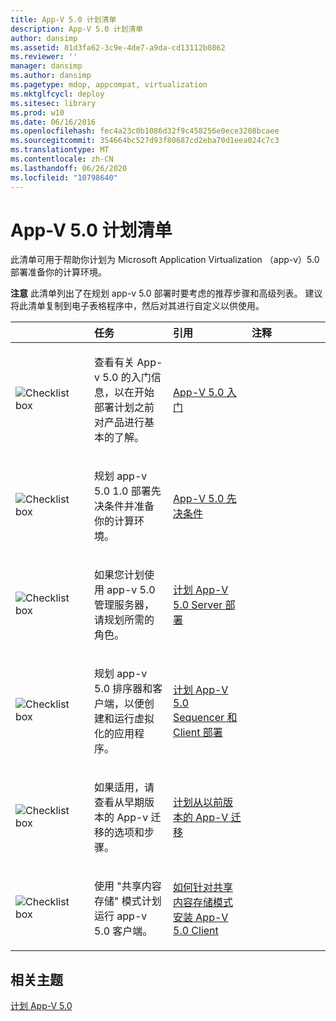 ```yaml
---
title: App-V 5.0 计划清单
description: App-V 5.0 计划清单
author: dansimp
ms.assetid: 81d3fa62-3c9e-4de7-a9da-cd13112b0862
ms.reviewer: ''
manager: dansimp
ms.author: dansimp
ms.pagetype: mdop, appcompat, virtualization
ms.mktglfcycl: deploy
ms.sitesec: library
ms.prod: w10
ms.date: 06/16/2016
ms.openlocfilehash: fec4a23c0b1086d32f9c458256e0ece3208bcaee
ms.sourcegitcommit: 354664bc527d93f80687cd2eba70d1eea024c7c3
ms.translationtype: MT
ms.contentlocale: zh-CN
ms.lasthandoff: 06/26/2020
ms.locfileid: "10798640"
---
```

# App-V 5.0 计划清单


此清单可用于帮助你计划为 Microsoft Application Virtualization （app-v）5.0 部署准备你的计算环境。

**注意** 此清单列出了在规划 app-v 5.0 部署时要考虑的推荐步骤和高级列表。 建议将此清单复制到电子表格程序中，然后对其进行自定义以供使用。

 

<table>
<colgroup>
<col width="25%" />
<col width="25%" />
<col width="25%" />
<col width="25%" />
</colgroup>
<thead>
<tr class="header">
<th align="left"></th>
<th align="left">任务</th>
<th align="left">引用</th>
<th align="left">注释</th>
</tr>
</thead>
<tbody>
<tr class="odd">
<td align="left"><img src="images/checklistbox.gif" alt="Checklist box" /></td>
<td align="left"><p>查看有关 App-v 5.0 的入门信息，以在开始部署计划之前对产品进行基本的了解。</p></td>
<td align="left"><p><a href="getting-started-with-app-v-50--rtm.md" data-raw-source="[Getting Started with App-V 5.0](getting-started-with-app-v-50--rtm.md)">App-V 5.0 入门</a></p></td>
<td align="left"><p></p></td>
</tr>
<tr class="even">
<td align="left"><img src="images/checklistbox.gif" alt="Checklist box" /></td>
<td align="left"><p>规划 app-v 5.0 1.0 部署先决条件并准备你的计算环境。</p></td>
<td align="left"><p><a href="app-v-50-prerequisites.md" data-raw-source="[App-V 5.0 Prerequisites](app-v-50-prerequisites.md)">App-V 5.0 先决条件</a></p></td>
<td align="left"><p></p></td>
</tr>
<tr class="odd">
<td align="left"><img src="images/checklistbox.gif" alt="Checklist box" /></td>
<td align="left"><p>如果您计划使用 app-v 5.0 管理服务器，请规划所需的角色。</p></td>
<td align="left"><p><a href="planning-for-the-app-v-50-server-deployment.md" data-raw-source="[Planning for the App-V 5.0 Server Deployment](planning-for-the-app-v-50-server-deployment.md)">计划 App-V 5.0 Server 部署</a></p></td>
<td align="left"><p></p></td>
</tr>
<tr class="even">
<td align="left"><img src="images/checklistbox.gif" alt="Checklist box" /></td>
<td align="left"><p>规划 app-v 5.0 排序器和客户端，以便创建和运行虚拟化的应用程序。</p></td>
<td align="left"><p><a href="planning-for-the-app-v-50-sequencer-and-client-deployment.md" data-raw-source="[Planning for the App-V 5.0 Sequencer and Client Deployment](planning-for-the-app-v-50-sequencer-and-client-deployment.md)">计划 App-V 5.0 Sequencer 和 Client 部署</a></p></td>
<td align="left"><p></p></td>
</tr>
<tr class="odd">
<td align="left"><img src="images/checklistbox.gif" alt="Checklist box" /></td>
<td align="left"><p>如果适用，请查看从早期版本的 App-v 迁移的选项和步骤。</p></td>
<td align="left"><p><a href="planning-for-migrating-from-a-previous-version-of-app-v.md" data-raw-source="[Planning for Migrating from a Previous Version of App-V](planning-for-migrating-from-a-previous-version-of-app-v.md)">计划从以前版本的 App-V 迁移</a></p></td>
<td align="left"><p></p></td>
</tr>
<tr class="even">
<td align="left"><img src="images/checklistbox.gif" alt="Checklist box" /></td>
<td align="left"><p>使用 "共享内容存储" 模式计划运行 app-v 5.0 客户端。</p></td>
<td align="left"><p><a href="how-to-install-the-app-v-50-client-for-shared-content-store-mode.md" data-raw-source="[How to Install the App-V 5.0 Client for Shared Content Store Mode](how-to-install-the-app-v-50-client-for-shared-content-store-mode.md)">如何针对共享内容存储模式安装 App-V 5.0 Client</a></p></td>
<td align="left"><p></p></td>
</tr>
</tbody>
</table>

 






## 相关主题


[计划 App-V 5.0](planning-for-app-v-50-rc.md)

 

 





